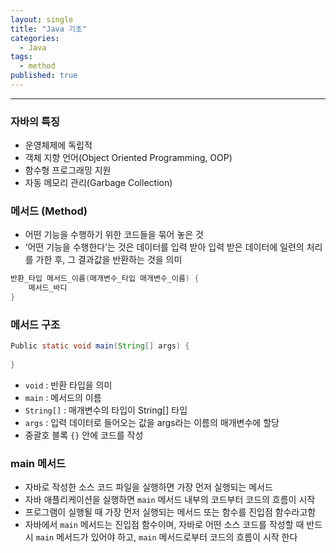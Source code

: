 ```yaml
---
layout: single
title: "Java 기초"
categories:
  - Java
tags:
  - method
published: true
---
```

----

### 자바의 특징
- 운영체제에 독립적
- 객체 지향 언어(Object Oriented Programming, OOP)
- 함수형 프로그래밍 지원
- 자동 메모리 관리(Garbage Collection)

### 메서드 (Method)
- 어떤 기능을 수행하기 위한 코드들을 묶어 놓은 것
- ‘어떤 기능을 수행한다’는 것은 데이터를 입력 받아 입력 받은 데이터에 일련의 처리를 가한 후, 그 결과값을 반환하는 것을 의미

```java
반환_타입 메서드_이름(매개변수_타입 매개변수_이름) {
	메서드_바디
}
```

### 메서드 구조

```java
Public static void main(String[] args) {
	
}
```

-   `void` : 반환 타입을 의미
-   `main` : 메서드의 이름
-   `String[]` : 매개변수의 타입이 String[] 타입
-   `args` : 입력 데이터로 들어오는 값을 args라는 이름의 매개변수에 할당
-   중괄호 블록 `{}` 안에 코드를 작성

###  main 메서드
- 자바로 작성한 소스 코드 파일을 실행하면 가장 먼저 실행되는 메서드
- 자바 애플리케이션을 실행하면 `main` 메서드 내부의 코드부터 코드의 흐름이 시작
- 프로그램이 실행될 때 가장 먼저 실행되는 메서드 또는 함수를 진입점 함수라고함
- 자바에서 `main` 메서드는 진입점 함수이며, 자바로 어떤 소스 코드를 작성할 때 반드시 `main` 메서드가 있어야 하고, `main` 메서드로부터 코드의 흐름이 시작 한다